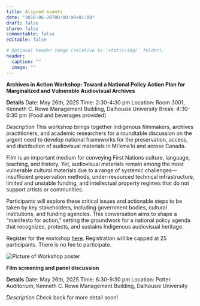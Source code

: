 ```yaml
---
title: Aligned events
date: "2018-06-28T00:00:00+01:00"
draft: false
share: false
commentable: false
editable: false

# Optional header image (relative to `static/img/` folder).
header:
  caption: ""
  image: ""
---
```

<strong>Archives in Action Workshop: Toward a National Policy Action Plan for Marginalized and Vulnerable Audiovisual Archives</strong>

<strong>Details</strong>
Date: May 26th, 2025
Time: 2:30-4:30 pm 
Location: Room 3001, Kenneth C. Rowe Management Building, Dalhousie University
Break: 4:30-6:30 pm (Food and beverages provided)  

*Description*
This workshop brings together Indigenous filmmakers, archives practitioners, and academic researchers for a roundtable discussion on the urgent need to develop national frameworks for the preservation, access, and distribution of audiovisual materials in Mi’kma’ki and across Canada.

Film is an important medium for conveying First Nations culture, language, teaching, and history. Yet, audiovisual materials remain among the most vulnerable cultural materials due to a range of systemic challenges—insufficient preservation methods, under-resourced technical infrastructure, limited and unstable funding, and intellectual property regimes that do not support artists or communities.

Participants will explore these critical issues and actionable steps to be taken by key stakeholders, including government bodies, cultural institutions, and funding agencies. This conversation aims to shape a “manifesto for action,” setting the groundwork for a national policy agenda that recognizes, protects, and sustains Indigenous audiovisual heritage.

Register for the workshop [here](https://forms.office.com/r/sApW3zipCf). Registration will be capped at 25 participants. There is no fee to participate. 

![Picture of Workshop poster](workshop.png)

<strong>Film screening and panel discussion</strong>

<strong>Details</strong>
Date: May 26th, 2025
Time: 6:30-9:30 pm 
Location: Potter Auditorium, Kenneth C. Rowe Management Building, Dalhousie University

*Description*
Check back for more detail soon!

